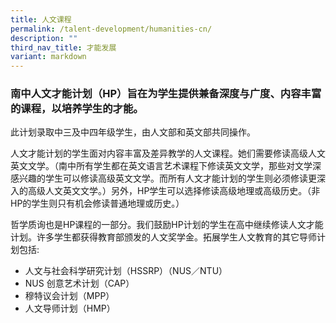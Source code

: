 ```yaml
---
title: 人文课程
permalink: /talent-development/humanities-cn/
description: ""
third_nav_title: 才能发展
variant: markdown
---
```

### 南中人文才能计划（HP）旨在为学生提供兼备深度与广度、内容丰富的课程，以培养学生的才能。

此计划录取中三及中四年级学生，由人文部和英文部共同操作。

人文才能计划的学生面对内容丰富及差异教学的人文课程。她们需要修读高级人文英文文学。（南中所有学生都在英文语言艺术课程下修读英文文学，那些对文学深感兴趣的学生可以修读高级英文文学。而所有人文才能计划的学生则必须修读更深入的高级人文英文文学。）另外，HP学生可以选择修读高级地理或高级历史。（非HP的学生则只有机会修读普通地理或历史。）  
  
哲学质询也是HP课程的一部分。我们鼓励HP计划的学生在高中继续修读人文才能计划。许多学生都获得教育部颁发的人文奖学金。拓展学生人文教育的其它导师计划包括:

*   人文与社会科学研究计划（HSSRP）（NUS／NTU）
*   NUS 创意艺术计划（CAP）
*   穆特议会计划（MPP）
*   人文导师计划（HMP）
